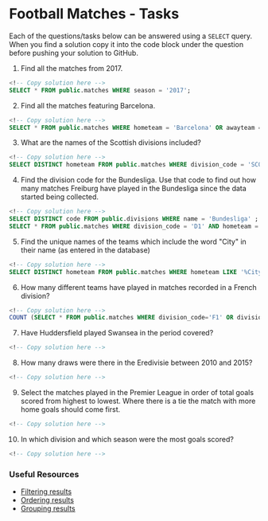 # Football Matches - Tasks

Each of the questions/tasks below can be answered using a `SELECT` query. When you find a solution copy it into the code block under the question before pushing your solution to GitHub.

1) Find all the matches from 2017.

```sql
<!-- Copy solution here -->
SELECT * FROM public.matches WHERE season = '2017';
```

2) Find all the matches featuring Barcelona.

```sql
<!-- Copy solution here -->
SELECT * FROM public.matches WHERE hometeam = 'Barcelona' OR awayteam = 'Barcelona';

```

3) What are the names of the Scottish divisions included?

```sql
<!-- Copy solution here -->
SELECT DISTINCT hometeam FROM public.matches WHERE division_code = 'SC0' OR division_code = 'SC1' OR division_code = 'SC2';

```

4) Find the division code for the Bundesliga. Use that code to find out how many matches Freiburg have played in the Bundesliga since the data started being collected.

```sql
<!-- Copy solution here -->
SELECT DISTINCT code FROM public.divisions WHERE name = 'Bundesliga' ;
SELECT * FROM public.matches WHERE division_code = 'D1' AND hometeam = 'Freiburg' OR awayteam = 'Freiburg';

```

5) Find the unique names of the teams which include the word "City" in their name (as entered in the database)

```sql
<!-- Copy solution here -->
SELECT DISTINCT hometeam FROM public.matches WHERE hometeam LIKE '%City%';

```

6) How many different teams have played in matches recorded in a French division?

```sql
<!-- Copy solution here -->
COUNT (SELECT * FROM public.matches WHERE division_code='F1' OR division_code='F2');

```

7) Have Huddersfield played Swansea in the period covered?

```sql
<!-- Copy solution here -->


```

8) How many draws were there in the Eredivisie between 2010 and 2015?

```sql
<!-- Copy solution here -->


```

9) Select the matches played in the Premier League in order of total goals scored from highest to lowest. Where there is a tie the match with more home goals should come first.

```sql
<!-- Copy solution here -->


```

10) In which division and which season were the most goals scored?

```sql
<!-- Copy solution here -->


```

### Useful Resources

- [Filtering results](https://www.w3schools.com/sql/sql_where.asp)
- [Ordering results](https://www.w3schools.com/sql/sql_orderby.asp)
- [Grouping results](https://www.w3schools.com/sql/sql_groupby.asp)